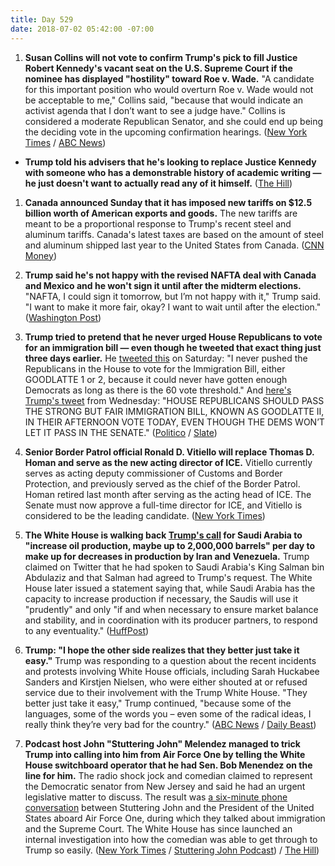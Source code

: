 ```yaml
---
title: Day 529
date: 2018-07-02 05:42:00 -07:00
---
```


1. **Susan Collins will not vote to confirm Trump's pick to fill Justice Robert Kennedy's vacant seat on the U.S. Supreme Court if the nominee has displayed "hostility" toward Roe v. Wade.** "A candidate for this important position who would overturn Roe v. Wade would not be acceptable to me," Collins said, "because that would indicate an activist agenda that I don’t want to see a judge have." Collins is considered a moderate Republican Senator, and she could end up being the deciding vote in the upcoming confirmation hearings. ([New York Times](https://www.nytimes.com/2018/07/01/us/politics/susan-collins-supreme-court-nominee-abortion.html) / [ABC News](https://abcnews.go.com/Politics/supreme-court-nominee-overturn-roe-wade-acceptable-sen/story?id=56286828))

* **Trump told his advisers that he's looking to replace Justice Kennedy with someone who has a demonstrable history of academic writing — he just doesn't want to actually read any of it himself.** ([The Hill](http://thehill.com/homenews/sunday-talk-shows/395083-trump-doesnt-intend-to-read-supreme-court-nominees-academic))

1. **Canada announced Sunday that it has imposed new tariffs on $12.5 billion worth of American exports and goods.** The new tariffs are meant to be a proportional response to Trump's recent steel and aluminum tariffs. Canada's latest taxes are based on the amount of steel and aluminum shipped last year to the United States from Canada. ([CNN Money](http://money.cnn.com/2018/07/01/news/canada-us-tariffs-steel-aluminum/index.html))

2. **Trump said he's not happy with the revised NAFTA deal with Canada and Mexico and he won't sign it until after the midterm elections.** "NAFTA, I could sign it tomorrow, but I’m not happy with it," Trump said. "I want to make it more fair, okay? I want to wait until after the election." ([Washington Post](https://www.washingtonpost.com/news/post-politics/wp/2018/07/01/trump-says-he-wont-sign-any-nafta-deal-until-after-midterms/?utm_term=.e9c657224b54))

3. **Trump tried to pretend that he never urged House Republicans to vote for an immigration bill — even though he tweeted that exact thing just three days earlier.** He [tweeted this](https://twitter.com/realDonaldTrump/status/1013139532290625538) on Saturday: "I never pushed the Republicans in the House to vote for the Immigration Bill, either GOODLATTE 1 or 2, because it could never have gotten enough Democrats as long as there is the 60 vote threshold." And [here's Trump's tweet](https://twitter.com/realDonaldTrump/status/1011952266268545024) from Wednesday: "HOUSE REPUBLICANS SHOULD PASS THE STRONG BUT FAIR IMMIGRATION BILL, KNOWN AS GOODLATTE II, IN THEIR AFTERNOON VOTE TODAY, EVEN THOUGH THE DEMS WON’T LET IT PASS IN THE SENATE." ([Politico](https://www.politico.com/story/2018/06/30/donald-trump-immigration-vote-tweets-689501) / [Slate](https://slate.com/news-and-politics/2018/06/immigration-bill-president-falsely-claims-he-never-pushed-republicans-to-vote-for-measure.html))

4. **Senior Border Patrol official Ronald D. Vitiello will replace Thomas D. Homan and serve as the new acting director of ICE.** Vitiello currently serves as acting deputy commissioner of Customs and Border Protection, and previously served as the chief of the Border Patrol. Homan retired last month after serving as the acting head of ICE. The Senate must now approve a full-time director for ICE, and Vitiello is considered to be the leading candidate. ([New York Times](https://www.nytimes.com/2018/06/30/us/politics/vitiello-trump-ice-border.html))

5. **The White House is walking back [Trump's call](https://twitter.com/realDonaldTrump/status/1013023608040513537) for Saudi Arabia to "increase oil production, maybe up to 2,000,000 barrels" per day to make up for decreases in production by Iran and Venezuela.** Trump claimed on Twitter that he had spoken to Saudi Arabia's King Salman bin Abdulaziz and that Salman had agreed to Trump's request. The White House later issued a statement saying that, while Saudi Arabia has the capacity to increase production if necessary, the Saudis will use it "prudently" and only "if and when necessary to ensure market balance and stability, and in coordination with its producer partners, to respond to any eventuality." ([HuffPost](https://www.huffingtonpost.com/entry/white-house-backs-off-trump-tweet-on-oil-agreement_us_5b384439e4b0f3c221a17e7d))

6. **Trump: "I hope the other side realizes that they better just take it easy."** Trump was responding to a question about the recent incidents and protests involving White House officials, including Sarah Huckabee Sanders and Kirstjen Nielsen, who were either shouted at or refused service due to their involvement with the Trump White House. "They better just take it easy," Trump continued, "because some of the languages, some of the words you – even some of the radical ideas, I really think they’re very bad for the country." ([ABC News](https://abcnews.go.com/Politics/trump-critics-administration-easy-language-radical-ideas/story?id=56297174) / [Daily Beast](https://www.thedailybeast.com/trump-critics-better-just-take-it-easy))

7. **Podcast host John "Stuttering John" Melendez managed to trick Trump into calling into him from Air Force One by telling the White House switchboard operator that he had Sen. Bob Menendez on the line for him.** The radio shock jock and comedian claimed to represent the Democratic senator from New Jersey and said he had an urgent legislative matter to discuss. The result was [a six-minute phone conversation](http://stutteringjohnpodcast.libsyn.com/the-stuttering-john-podcast-4) between Stuttering John and the President of the United States aboard Air Force One, during which they talked about immigration and the Supreme Court. The White House has since launched an internal investigation into how the comedian was able to get through to Trump so easily. ([New York Times](https://www.nytimes.com/2018/06/29/us/politics/prank-call-donald-trump-stuttering-john.html) / [Stuttering John Podcast](http://stutteringjohnpodcast.libsyn.com/the-stuttering-john-podcast-4)) / [The Hill](http://thehill.com/homenews/395077-white-house-probing-comedians-prank-call-report))